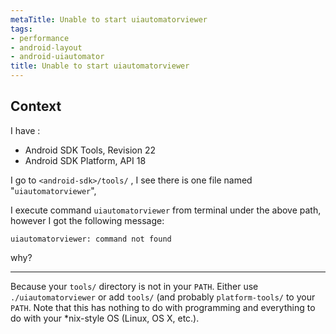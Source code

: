```yaml
---
metaTitle: Unable to start uiautomatorviewer
tags:
- performance
- android-layout
- android-uiautomator
title: Unable to start uiautomatorviewer
---
```


## Context

I have :


* Android SDK Tools, Revision 22
* Android SDK Platform, API 18


I go to `<android-sdk>/tools/` , I see there is one file named "`uiautomatorviewer`",


I execute command `uiautomatorviewer` from terminal under the above path, however I got the following message:



```
uiautomatorviewer: command not found

```

why?



---

Because your `tools/` directory is not in your `PATH`. Either use `./uiautomatorviewer` or add `tools/` (and probably `platform-tools/` to your `PATH`. Note that this has nothing to do with programming and everything to do with your *nix-style OS (Linux, OS X, etc.).

